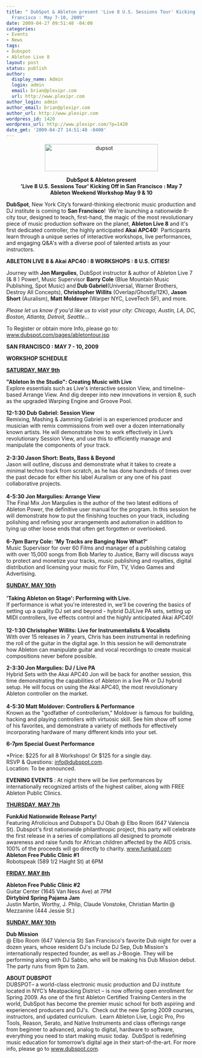 ```yaml
---
title: " DubSpot & Ableton present 'Live 8 U.S. Sessions Tour' Kicking Off in San
  Francisco : May 7-10, 2009"
date: 2009-04-27 09:51:48 -04:00
categories:
- Events
- News
tags:
- Dubspot
- Ableton Live 8
layout: post
status: publish
author:
  display_name: Admin
  login: admin
  email: brian@plexipr.com
  url: http://www.plexipr.com
author_login: admin
author_email: brian@plexipr.com
author_url: http://www.plexipr.com
wordpress_id: 1420
wordpress_url: http://www.plexipr.com/?p=1420
date_gmt: '2009-04-27 14:51:48 -0400'
---
```


<p style="text-align: center;"><a href="http://www.dubspot.com"><img class="size-medium wp-image-1421 aligncenter" title="dubspot" src="http://www.plexipr.com/wp-content/uploads/2009/04/dupsot.jpg" alt="dupsot" width="300" height="72" /></a></p>
<p style="text-align: center;"><strong>DubSpot &amp; Ableton present<br />
'Live 8 U.S. Sessions Tour' Kicking Off in San Francisco : May 7<br />
Ableton Weekend Workshop May 9 &amp; 10 </strong></p>
<p><strong>DubSpot</strong>, New York City’s forward-thinking electronic music production and DJ institute is coming to <strong>San Francisco</strong>!  We're launching a nationwide 8-city tour, designed to teach, first-hand, the magic of the most revolutionary piece of music production software on the planet, <strong>Ableton Live 8</strong> and it's first dedicated controller, the highly anticipated <strong>Akai APC40</strong>!  Participants learn through a unique series of interactive workshops, live performances, and engaging Q&amp;A's with a diverse pool of talented artists as your instructors.</p>
<p><strong>ABLETON LIVE 8 &amp; Akai APC40 : 8 WORKSHOPS : 8 U.S. CITIES!</strong></p>
<p>Journey with <strong>Jon Margulies</strong>, DubSpot instructor &amp; author of Ableton Live 7 (&amp; 8 ) Power!, Music Supervisor <strong>Barry Cole</strong> (Blue Mountain Music Publishing, Spot Music) and<strong> Dub Gabriel</strong>(Universal, Warner Brothers, Destroy All Concepts), <strong>Christopher Willits</strong> (Overlap/Ghostly/12K), <strong>Jason Short</strong> (Auralism), <strong>Matt Moldover</strong> (Warper NYC, LoveTech SF), and more.</p>
<p><em>Please let us know if you'd like us to visit your city: Chicago, Austin, LA, DC, Boston, Atlanta, Detroit, Seattle...</em></p>
<p>To Register or obtain more Info, please go to: <a href="http://">www.dubspot.com/pages/abletontour.jsp</a></p>
<p><strong>SAN FRANCISCO : MAY 7 - 10, 2009</strong></p>
<p><strong>WORKSHOP SCHEDULE</strong></p>
<p><span style="text-decoration: underline;"><strong>SATURDAY, MAY 9th</strong></span></p>
<p><strong>"Ableton In the Studio": Creating Music with Live</strong><br />
Explore essentials such as Live's interactive session View, and timeline-based Arrange View. And dig deeper into new innovations in version 8, such as the upgraded Warping Engine and Groove Pool.</p>
<p><strong>12-1:30 Dub Gabriel: Session View</strong><br />
Remixing, Mashing &amp; Jamming Gabriel is an experienced producer and musician with remix commissions from well over a dozen internationally known artists. He will demonstrate how to work effectively in Live’s revolutionary Session View, and use this to efficiently manage and manipulate the components of your track.<br />
<strong><br />
2-3:30 Jason Short: Beats, Bass &amp; Beyond</strong><br />
Jason will outline, discuss and demonstrate what it takes to create a minimal techno track from scratch, as he has done hundreds of times over the past decade for either his label Auralism or any one of his past collaborative projects.<br />
<strong><br />
4-5:30 Jon Margulies: Arrange View</strong><br />
The Final Mix Jon Margulies is the author of the two latest editions of Ableton Power, the definitive user manual for the program. In this session he will demonstrate how to put the finishing touches on your track, including polishing and refining your arrangements and automation in addition to tying up other loose ends that often get forgotten or overlooked.<br />
<strong><br />
6-7pm Barry Cole: 'My Tracks are Banging Now What?'</strong><br />
Music Supervisor for over 60 Films and manager of a publishing catalog with over 15,000 songs from Bob Marley to Justice, Barry will discuss ways to protect and monetize your tracks, music publishing and royalties, digital distribution and licensing your music for Film, TV, Video Games and Advertising.<br />
<span style="text-decoration: underline;"><strong></strong></span></p>
<p><span style="text-decoration: underline;"><strong>SUNDAY, MAY 10th</strong></span><br />
<strong><br />
'Taking Ableton on Stage': Performing with Live.</strong><br />
If performance is what you're interested in, we'll be covering the basics of setting up a quality DJ set and beyond - hybrid DJ/Live PA sets, setting up MIDI controllers, live effects control and the highly anticipated Akai APC40!<br />
<strong><br />
12-1:30 Christopher Willits: Live for Instrumentalists &amp; Vocalists</strong><br />
With over 15 releases in 7 years, Chris has been instrumental in redefining the roll of the guitar in the digital age. In this session he will demonstrate how Ableton can manipulate guitar and vocal recordings to create musical compositions never before possible.</p>
<p><strong>2-3:30 Jon Margulies: DJ / Live PA</strong><br />
Hybrid Sets with the Akai APC40 Jon will be back for another session, this time demonstrating the capabilities of Ableton in a live PA or DJ hybrid setup. He will focus on using the Akai APC40, the most revolutionary Ableton controller on the market.<br />
<strong><br />
4-5:30 Matt Moldover: Controllers &amp; Performance</strong><br />
Known as the "godfather of controllerism," Moldover is famous for building, hacking and playing controllers with virtuosic skill. See him show off some of his favorites, and demonstrate a variety of methods for effectively incorporating hardware of many different kinds into your set.</p>
<p><strong>6-7pm Special Guest Performance</strong></p>
<p>*Price: $225 for all 8 Workshops! Or $125 for a single day.<br />
RSVP &amp; Questions: <a href="http://">info@dubspot.com</a>.<br />
Location: To be announced.</p>
<p><strong>EVENING EVENTS</strong> : At night there will be live performances by internationally recognized artists of the highest caliber, along with FREE Ableton Public Clinics.</p>
<p><span style="text-decoration: underline;"><strong>THURSDAY, MAY 7th</strong></span></p>
<p><strong>FunkAid Nationwide Release Party!</strong><br />
Featuring Afrolicious and Dubspot's DJ Obah @ Elbo Room (647 Valencia St). Dubspot's first nationwide philanthropic project, this party will celebrate the first release in a series of compilations all designed to promote awareness and raise funds for African children affected by the AIDS crisis. 100% of the proceeds will go directly to charity. <a href="http://">www.funkaid.com</a><br />
<strong>Ableton Free Public Clinic #1</strong><br />
Robotspeak (589 1/2 Haight St) at 6PM</p>
<p><span style="text-decoration: underline;"><strong>FRIDAY, MAY 8th</strong></span></p>
<p><strong>Ableton Free Public Clinic #2</strong><br />
Guitar Center (1645 Van Ness Ave) at 7PM<br />
<strong>Dirtybird Spring Pajama Jam </strong><br />
Justin Martin, Worthy, J. Phlip, Claude Vonstoke, Christian Martin @ Mezzanine (444 Jessie St.)</p>
<p><span style="text-decoration: underline;"><strong>SUNDAY, MAY 10th</strong></span></p>
<p><strong>Dub Mission</strong><br />
@ Elbo Room (647 Valencia St) San Francisco's favorite Dub night for over a dozen years, whose resident DJ's include DJ Sep, Dub Mission's internationally respected founder, as well as J-Boogie. They will be performing along with DJ Sabbo, who will be making his Dub Mission debut. The party runs from 9pm to 2am.</p>
<p><strong>ABOUT DUBSPOT</strong><br />
DUBSPOT– a world-class electronic music production and DJ institute located in NYC’s Meatpacking District – is now offering open enrollment for Spring 2009. As one of the first Ableton Certified Training Centers in the world, DubSpot has become the premier music school for both aspiring and experienced producers and DJ's.  Check out the new Spring 2009 courses, instructors, and updated curriculum.  Learn Ableton Live, Logic Pro, Pro Tools, Reason, Serato, and Native Instruments and class offerings range from beginner to advanced, analog to digital, hardware to software, everything you need to start making music today.  DubSpot is redefining music education for tomorrow’s digital age in their start-of-the-art. For more info, please go to <a href="http://">www.dubspot.com</a>.</p>
